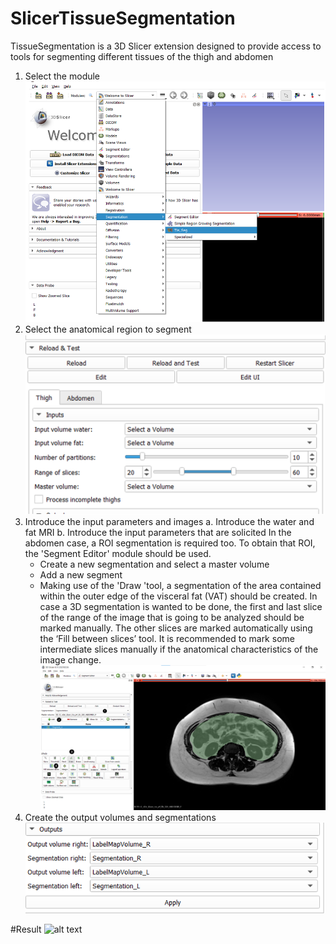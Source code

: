 
# SlicerTissueSegmentation
TissueSegmentation is a 3D Slicer extension designed to provide access to tools for segmenting different tissues of the thigh and abdomen 
1.	Select the module
![alt text](https://github.com/MarinaSandonis/SlicerTissueSegmentation/blob/main/images/module.png?raw=true)
3.	Select the anatomical region to segment
![alt text](https://github.com/MarinaSandonis/SlicerTissueSegmentation/blob/main/images/inputs.png?raw=true)
5.	Introduce the input parameters and images
    a.	Introduce the water and fat MRI 
    b.	Introduce the input parameters that are solicited
    In the abdomen case, a ROI segmentation is required too. To obtain that ROI, the 'Segment Editor' module should be used.
      - Create a new segmentation and select a master volume
      - Add a new segment 
      - Making use of the 'Draw 'tool, a segmentation of the area contained within the outer edge of the visceral fat (VAT) should be created.
      In case a 3D segmentation is wanted to be done, the first and last slice of the range of the image that is going to be analyzed should be marked manually. 
      The other slices are marked automatically using the ‘Fill between slices’ tool. It is recommended to mark some intermediate slices manually if the anatomical
      characteristics of the image change.  
      ![alt text](https://github.com/MarinaSandonis/SlicerTissueSegmentation/blob/main/images/SegmentEditor.png?raw=true)
4.	Create the output volumes and segmentations
![alt text](https://github.com/MarinaSandonis/SlicerTissueSegmentation/blob/main/images/Outputs.png?raw=true)

#Result
![alt text](https://github.com/MarinaSandonis/SlicerTissueSegmentation/blob/main/images/SlicerCapture.gif?raw=true)
